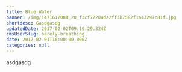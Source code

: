 ```yaml
---
title: Blue Water
banner: /img/1471617088_20_f3cf72204da2ff3b7582f1a43297c81f.jpg
shortdesc: Gasdgasdg
updatedDate: 2017-02-02T09:19:29.324Z
cmsUserSlug: barely-breathing
date: 2017-02-01T16:00:00.000Z
categories: null
---
```


asdgasdg
